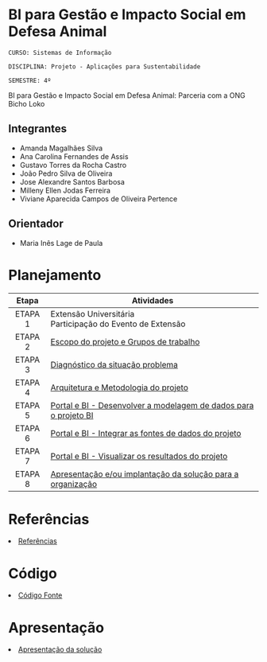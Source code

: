 # BI para Gestão e Impacto Social em Defesa Animal

`CURSO: Sistemas de Informação`

`DISCIPLINA: Projeto - Aplicações para Sustentabilidade`

`SEMESTRE: 4º`

BI para Gestão e Impacto Social em Defesa Animal: Parceria com a ONG Bicho Loko

## Integrantes

- Amanda Magalhães Silva
- Ana Carolina Fernandes de Assis
- Gustavo Torres da Rocha Castro
- João Pedro Silva de Oliveira
- Jose Alexandre Santos Barbosa
- Milleny Ellen Jodas Ferreira
- Viviane Aparecida Campos de Oliveira Pertence

## Orientador

- Maria Inês Lage de Paula

# Planejamento

|  Etapa  | Atividades                                                                              |
| :-----: | --------------------------------------------------------------------------------------- |
| ETAPA 1 | Extensão Universitária <br> Participação do Evento de Extensão                          |
| ETAPA 2 | [Escopo do projeto e Grupos de trabalho ](docs/scope_team.md)                           |
| ETAPA 3 | [Diagnóstico da situação problema](docs/diagnosis.md)                                   |
| ETAPA 4 | [Arquitetura e Metodologia do projeto](docs/methodology.md)                             |
| ETAPA 5 | [Portal e BI - Desenvolver a modelagem de dados para o projeto BI](docs/modeling_bi.md) |
| ETAPA 6 | [Portal e BI - Integrar as fontes de dados do projeto ](docs/integration_etl.md)        |
| ETAPA 7 | [Portal e BI - Visualizar os resultados do projeto](docs/visualization.md)              |
| ETAPA 8 | [Apresentação e/ou implantação da solução para a organização](presentation/README.md)   |

# Referências

<li><a href="docs/references.md"> Referências</a></li>

# Código

<li><a href="src/README.md"> Código Fonte</a></li>

# Apresentação

<li><a href="presentation/README.md"> Apresentação da solução</a></li>
